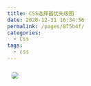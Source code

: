 ```yaml
---
title: CSS选择器优先级图
date: 2020-12-31 16:34:56
permalink: /pages/875b4f/
categories:
  - Css
tags:
  - css
---
```


<img src="https://cdn.jsdelivr.net/gh/zhixiangyao/CDN/images/css/css-selector.png" style="margin: 10px; border-radius: 5px;" />

<!-- more -->
